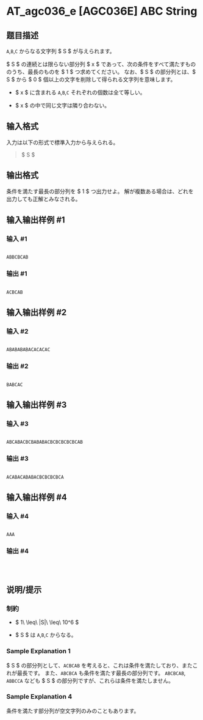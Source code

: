 # AT_agc036_e [AGC036E] ABC String

## 题目描述

[problemUrl]: https://atcoder.jp/contests/agc036/tasks/agc036_e

`A`,`B`,`C` からなる文字列 $ S $ が与えられます。

$ S $ の連続とは限らない部分列 $ x $ であって、次の条件をすべて満たすもののうち、最長のものを $ 1 $ つ求めてください。 なお、$ S $ の部分列とは、$ S $ から $ 0 $ 個以上の文字を削除して得られる文字列を意味します。

- $ x $ に含まれる `A`,`B`,`C` それぞれの個数は全て等しい。
- $ x $ の中で同じ文字は隣り合わない。

## 输入格式

入力は以下の形式で標準入力から与えられる。

> $ S $

## 输出格式

条件を満たす最長の部分列を $ 1 $ つ出力せよ。 解が複数ある場合は、どれを出力しても正解とみなされる。

## 输入输出样例 #1

### 输入 #1

```
ABBCBCAB
```

### 输出 #1

```
ACBCAB
```

## 输入输出样例 #2

### 输入 #2

```
ABABABABACACACAC
```

### 输出 #2

```
BABCAC
```

## 输入输出样例 #3

### 输入 #3

```
ABCABACBCBABABACBCBCBCBCBCAB
```

### 输出 #3

```
ACABACABABACBCBCBCBCA
```

## 输入输出样例 #4

### 输入 #4

```
AAA
```

### 输出 #4

```

```

## 说明/提示

### 制約

- $ 1\ \leq\ |S|\ \leq\ 10^6 $
- $ S $ は `A`,`B`,`C` からなる。

### Sample Explanation 1

$ S $ の部分列として、`ACBCAB` を考えると、これは条件を満たしており、またこれが最長です。 また、`ABCBCA` も条件を満たす最長の部分列です。 `ABCBCAB`, `ABBCCA` なども $ S $ の部分列ですが、これらは条件を満たしません。

### Sample Explanation 4

条件を満たす部分列が空文字列のみのこともあります。